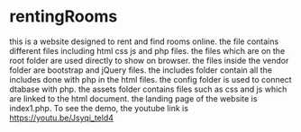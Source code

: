 # rentingRooms
this is a website designed to rent and find rooms online.
the file contains different files including html css js and php files.
the files which are on the root folder are used directly to show on browser.
the files inside the vendor folder are bootstrap and jQuery files.
the includes folder contain all the includes done with php in the html files.
the config folder is used to connect dtabase with php.
the assets folder contains files such as css and js which are linked to the html document.
the landing page of the website is index1.php.
To see the demo, the youtube link is https://youtu.be/Jsyqi_teld4
